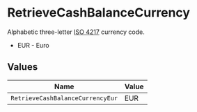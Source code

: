 # RetrieveCashBalanceCurrency

Alphabetic three-letter [ISO 4217](https://en.wikipedia.org/wiki/ISO_4217) currency code.
* EUR - Euro


## Values

| Name                             | Value                            |
| -------------------------------- | -------------------------------- |
| `RetrieveCashBalanceCurrencyEur` | EUR                              |